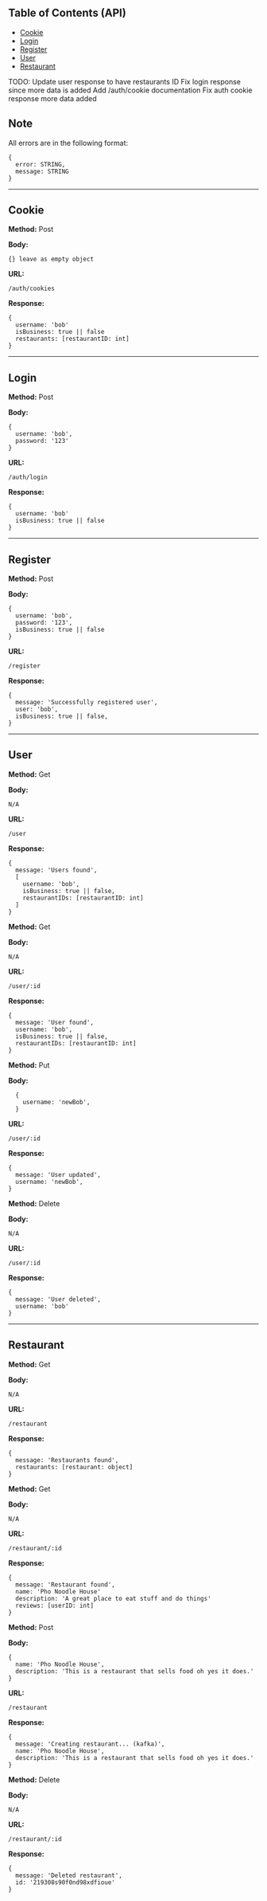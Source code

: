 ## Table of Contents (API)

- [Cookie](#Cookie)
- [Login](#Login)
- [Register](#Register)
- [User](#User)
- [Restaurant](#Restaurant)

TODO:
Update user response to have restaurants ID
Fix login response since more data is added
Add /auth/cookie documentation
Fix auth cookie response more data added

## Note

All errors are in the following format:

```
{
  error: STRING,
  message: STRING
}
```

---

## Cookie

**Method:** Post

**Body:**

```
{} leave as empty object
```

**URL:**

```
/auth/cookies
```

**Response:**

```
{
  username: 'bob'
  isBusiness: true || false
  restaurants: [restaurantID: int]
}
```

---

## Login

**Method:** Post

**Body:**

```
{
  username: 'bob',
  password: '123'
}
```

**URL:**

```
/auth/login
```

**Response:**

```
{
  username: 'bob'
  isBusiness: true || false
}
```

---

## Register

**Method:** Post

**Body:**

```
{
  username: 'bob',
  password: '123',
  isBusiness: true || false
}
```

**URL:**

```
/register
```

**Response:**

```
{
  message: 'Successfully registered user',
  user: 'bob',
  isBusiness: true || false,
}
```

---

## User

**Method:** Get

**Body:**

```
N/A
```

**URL:**

```
/user
```

**Response:**

```
{
  message: 'Users found',
  [
    username: 'bob',
    isBusiness: true || false,
    restaurantIDs: [restaurantID: int]
  ]
}
```

**Method:** Get

**Body:**

```
N/A
```

**URL:**

```
/user/:id
```

**Response:**

```
{
  message: 'User found',
  username: 'bob',
  isBusiness: true || false,
  restaurantIDs: [restaurantID: int]
}
```

**Method:** Put

**Body:**

```
  {
    username: 'newBob',
  }
```

**URL:**

```
/user/:id
```

**Response:**

```
{
  message: 'User updated',
  username: 'newBob',
}
```

**Method:** Delete

**Body:**

```
N/A
```

**URL:**

```
/user/:id
```

**Response:**

```
{
  message: 'User deleted',
  username: 'bob'
}
```

---

## Restaurant

**Method:** Get

**Body:**

```
N/A
```

**URL:**

```
/restaurant
```

**Response:**

```
{
  message: 'Restaurants found',
  restaurants: [restaurant: object]
}
```

**Method:** Get

**Body:**

```
N/A
```

**URL:**

```
/restaurant/:id
```

**Response:**

```
{
  message: 'Restaurant found',
  name: 'Pho Noodle House'
  description: 'A great place to eat stuff and do things'
  reviews: [userID: int]
}
```

**Method:** Post

**Body:**

```
{
  name: 'Pho Noodle House',
  description: 'This is a restaurant that sells food oh yes it does.'
}
```

**URL:**

```
/restaurant
```

**Response:**

```
{
  message: 'Creating restaurant... (kafka)',
  name: 'Pho Noodle House',
  description: 'This is a restaurant that sells food oh yes it does.'
}
```

**Method:** Delete

**Body:**

```
N/A
```

**URL:**

```
/restaurant/:id
```

**Response:**

```
{
  message: 'Deleted restaurant',
  id: '219308s90f0nd98xdfioue'
}
```
